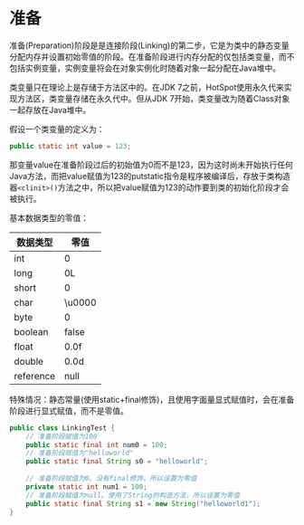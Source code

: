 # 准备

准备(Preparation)阶段是是连接阶段(Linking)的第二步，它是为类中的静态变量分配内存并设置初始零值的阶段。在准备阶段进行内存分配的仅包括类变量，而不包括实例变量，实例变量将会在对象实例化时随着对象一起分配在Java堆中。

类变量只在理论上是存储于方法区中的。在JDK 7之前，HotSpot使用永久代来实现方法区，类变量存储在永久代中。但从JDK 7开始，类变量改为随着Class对象一起存放在Java堆中。

假设一个类变量的定义为：

```java
public static int value = 123;
```

那变量value在准备阶段过后的初始值为0而不是123，因为这时尚未开始执行任何Java方法，而把value赋值为123的putstatic指令是程序被编译后，存放于类构造器`<clinit>()`方法之中，所以把value赋值为123的动作要到类的初始化阶段才会被执行。

基本数据类型的零值：

|数据类型|零值|
|--|--|
|int|0|
|long|0L|
|short|0|
|char|\u0000|
|byte|0|
|boolean|false|
|float|0.0f|
|double|0.0d|
|reference|null|

特殊情况：静态常量(使用static+final修饰)，且使用字面量显式赋值时，会在准备阶段进行显式赋值，而不是零值。

```java
public class LinkingTest {
    // 准备阶段赋值为100
    public static final int num0 = 100;
    // 准备阶段赋值为"helloworld"
    public static final String s0 = "helloworld";
    
    // 准备阶段赋值为0。没有final修饰，所以设置为零值
    private static int num1 = 100;
    // 准备阶段赋值为null。使用了String的构造方法，所以设置为零值
    public static final String s1 = new String("helloworld1"); 
}
```
